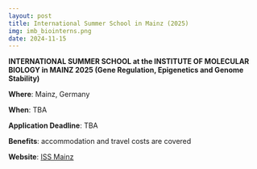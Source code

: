 ```yaml
---
layout: post
title: International Summer School in Mainz (2025)
img: imb_biointerns.png
date: 2024-11-15
---
```


**INTERNATIONAL SUMMER SCHOOL at the INSTITUTE OF MOLECULAR BIOLOGY in MAINZ 2025 (Gene Regulation, Epigenetics and Genome Stability)**

**Where**: Mainz, Germany 

**When**: TBA

**Application Deadline**: TBA

**Benefits**: accommodation and travel costs are covered  

**Website**: [ISS Mainz](https://www.imb.de/students-postdocs/international-summer-school/)


